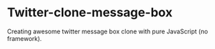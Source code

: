 # Twitter-clone-message-box


Creating awesome twitter message box clone with pure JavaScript (no framework).
